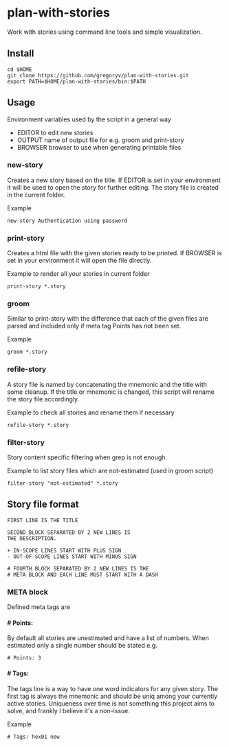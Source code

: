# plan-with-stories
Work with stories using command line tools and simple visualization.

## Install

    cd $HOME
    git clone https://github.com/gregoryv/plan-with-stories.git
    export PATH=$HOME/plan-with-stories/bin:$PATH


## Usage

Environment variables used by the script in a general way

- EDITOR to edit new stories
- OUTPUT name of output file for e.g. groom and print-story
- BROWSER browser to use when generating printable files

### new-story 

Creates a new story based on the title. If EDITOR is set in your environment
it will be used to open the story for further editing. The story file is
created in the current folder.

Example

    new-story Authentication using password 


### print-story

Creates a html file with the given stories ready to be printed.
If BROWSER is set in your environment it will open the file directly.

Example to render all your stories in current folder

    print-story *.story


### groom

Similar to print-story with the difference that each of the given files
are parsed and included only if meta tag Points has not been set.

Example

    groom *.story


### refile-story

A story file is named by concatenating the mnemonic and the title with some
cleanup. If the title or mnemonic is changed, this script will rename the story file accordingly.

Example to check all stories and rename them if necessary

    refile-story *.story


### filter-story

Story content specific filtering when grep is not enough.

Example to list story files which are not-estimated (used in groom script)

    filter-story "not-estimated" *.story


## Story file format


    FIRST LINE IS THE TITLE

    SECOND BLOCK SEPARATED BY 2 NEW LINES IS
    THE DESCRIPTION.

    + IN-SCOPE LINES START WITH PLUS SIGN
    - OUT-OF-SCOPE LINES START WITH MINUS SIGN

    # FOURTH BLOCK SEPARATED BY 2 NEW LINES IS THE
    # META BLOCK AND EACH LINE MUST START WITH A DASH


### META block

Defined meta tags are

#### # Points:

By default all stories are unestimated and have a list of numbers.
When estimated only a single number should be stated e.g.

    # Points: 3

#### # Tags:

The tags line is a way to have one word indicators for any given story. The
first tag is always the mnemonic and should be uniq among your currently
active stories. Uniqueness over time is not something this project aims to
solve, and frankly I believe it's a non-issue.

Example

    # Tags: hex01 new

